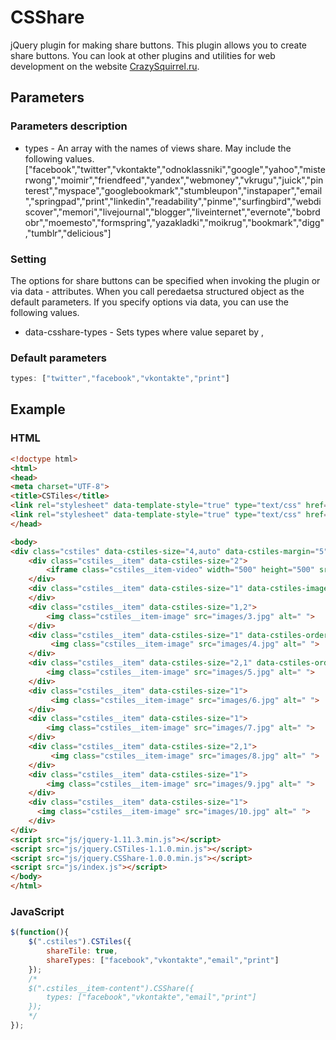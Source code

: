 # CSShare
jQuery plugin for making share buttons.
This plugin allows you to create share buttons.
You can look at other plugins and utilities for web development on the website [CrazySquirrel.ru](http://crazysquirrel.ru/).
## Parameters
### Parameters description
* types - An array with the names of views share.
		  May include the following values.
		  ["facebook","twitter","vkontakte","odnoklassniki","google","yahoo","misterwong","moimir","friendfeed","yandex","webmoney","vkrugu","juick","pinterest","myspace","googlebookmark","stumbleupon","instapaper","email","springpad","print","linkedin","readability","pinme","surfingbird","webdiscover","memori","livejournal","blogger","liveinternet","evernote","bobrdobr","moemesto","formspring","yazakladki","moikrug","bookmark","digg","tumblr","delicious"]

### Setting
The options for share buttons can be specified when invoking the plugin or via data - attributes.
When you call peredaetsa structured object as the default parameters.
If you specify options via data, you can use the following values.
* data-csshare-types - Sets types where value separet by ,

### Default parameters
```javascript
types: ["twitter","facebook","vkontakte","print"]
```
## Example
### HTML
```html
<!doctype html>
<html>
<head>
<meta charset="UTF-8">
<title>CSTiles</title>
<link rel="stylesheet" data-template-style="true" type="text/css" href="css/CSTiles-1.1.0.css">
<link rel="stylesheet" data-template-style="true" type="text/css" href="css/CSShare-1.0.0.css">
</head>

<body>
<div class="cstiles" data-cstiles-size="4,auto" data-cstiles-margin="5">
    <div class="cstiles__item" data-cstiles-size="2">
        <iframe class="cstiles__item-video" width="500" height="500" src="https://www.youtube.com/embed/w1I-HWAP6N8?controls=0&amp;showinfo=0" frameborder="0" allowfullscreen></iframe>
    </div>
    <div class="cstiles__item" data-cstiles-size="1" data-cstiles-image_src="images/2.jpg">
    </div>
    <div class="cstiles__item" data-cstiles-size="1,2">
        <img class="cstiles__item-image" src="images/3.jpg" alt=" ">
    </div>
    <div class="cstiles__item" data-cstiles-size="1" data-cstiles-order="1" data-cstiles-order-tablet="1">
         <img class="cstiles__item-image" src="images/4.jpg" alt=" ">
    </div>
    <div class="cstiles__item" data-cstiles-size="2,1" data-cstiles-order="2" data-cstiles-order-tablet="2" data-cstiles-image_position="left,bottom">
        <img class="cstiles__item-image" src="images/5.jpg" alt=" ">
    </div>
    <div class="cstiles__item" data-cstiles-size="1">
         <img class="cstiles__item-image" src="images/6.jpg" alt=" ">
    </div>
    <div class="cstiles__item" data-cstiles-size="1">
        <img class="cstiles__item-image" src="images/7.jpg" alt=" ">
    </div>
    <div class="cstiles__item" data-cstiles-size="2,1">
         <img class="cstiles__item-image" src="images/8.jpg" alt=" ">
    </div>
    <div class="cstiles__item" data-cstiles-size="1">
        <img class="cstiles__item-image" src="images/9.jpg" alt=" ">
    </div>
    <div class="cstiles__item" data-cstiles-size="1">
      <img class="cstiles__item-image" src="images/10.jpg" alt=" ">
    </div>
</div>
<script src="js/jquery-1.11.3.min.js"></script>
<script src="js/jquery.CSTiles-1.1.0.min.js"></script>
<script src="js/jquery.CSShare-1.0.0.min.js"></script>
<script src="js/index.js"></script>
</body>
</html>
```
### JavaScript
```javascript
$(function(){
    $(".cstiles").CSTiles({
		shareTile: true,
		shareTypes: ["facebook","vkontakte","email","print"]		
	});
	/*
	$(".cstiles__item-content").CSShare({
		types: ["facebook","vkontakte","email","print"]	
	});
	*/
});
```